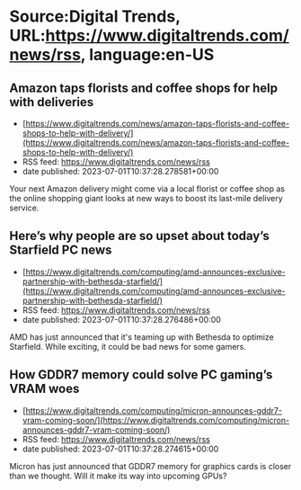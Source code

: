 # Source:Digital Trends, URL:https://www.digitaltrends.com/news/rss, language:en-US

## Amazon taps florists and coffee shops for help with deliveries
 - [https://www.digitaltrends.com/news/amazon-taps-florists-and-coffee-shops-to-help-with-delivery/](https://www.digitaltrends.com/news/amazon-taps-florists-and-coffee-shops-to-help-with-delivery/)
 - RSS feed: https://www.digitaltrends.com/news/rss
 - date published: 2023-07-01T10:37:28.278581+00:00

Your next Amazon delivery might come via a local florist or coffee shop as the online shopping giant looks at new ways to boost its last-mile delivery service.

## Here’s why people are so upset about today’s Starfield PC news
 - [https://www.digitaltrends.com/computing/amd-announces-exclusive-partnership-with-bethesda-starfield/](https://www.digitaltrends.com/computing/amd-announces-exclusive-partnership-with-bethesda-starfield/)
 - RSS feed: https://www.digitaltrends.com/news/rss
 - date published: 2023-07-01T10:37:28.276486+00:00

AMD has just announced that it's teaming up with Bethesda to optimize Starfield. While exciting, it could be bad news for some gamers.

## How GDDR7 memory could solve PC gaming’s VRAM woes
 - [https://www.digitaltrends.com/computing/micron-announces-gddr7-vram-coming-soon/](https://www.digitaltrends.com/computing/micron-announces-gddr7-vram-coming-soon/)
 - RSS feed: https://www.digitaltrends.com/news/rss
 - date published: 2023-07-01T10:37:28.274615+00:00

Micron has just announced that GDDR7 memory for graphics cards is closer than we thought. Will it make its way into upcoming GPUs?

